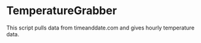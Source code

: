 # TemperatureGrabber
This script pulls data from timeanddate.com and gives hourly temperature data. 
